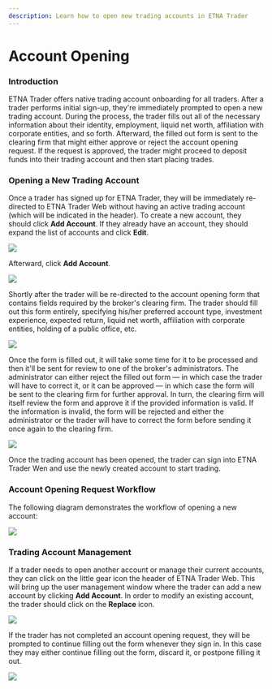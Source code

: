 ```yaml
---
description: Learn how to open new trading accounts in ETNA Trader
---
```


# Account Opening

### Introduction

ETNA Trader offers native trading account onboarding for all traders. After a trader performs initial sign-up, they're immediately prompted to open a new trading account. During the process, the trader fills out all of the necessary information about their identity, employment, liquid net worth, affiliation with corporate entities, and so forth. Afterward, the filled out form is sent to the clearing firm that might either approve or reject the account opening request. If the request is approved, the trader might proceed to deposit funds into their trading account and then start placing trades.

### Opening a New Trading Account

Once a trader has signed up for ETNA Trader, they will be immediately re-directed to ETNA Trader Web without having an active trading account \(which will be indicated in the header\). To create a new account, they should click **Add Account**. If they already have an account, they should expand the list of accounts and click **Edit**.

![](../../../../.gitbook/assets/screenshot-2020-03-04-at-15.43.21.png)

Afterward, click **Add Account**.

![](../../../../.gitbook/assets/screenshot-2020-03-04-at-15.46.16.png)

Shortly after the trader will be re-directed to the account opening form that contains fields required by the broker's clearing firm. The trader should fill out this form entirely, specifying his/her preferred account type, investment experience, expected return, liquid net worth, affiliation with corporate entities, holding of a public office, etc.

![](../../../../.gitbook/assets/screenshot-2019-10-16-at-20.07.04.png)

Once the form is filled out, it will take some time for it to be processed and then it'll be sent for review to one of the broker's administrators. The administrator can either reject the filled out form — in which case the trader will have to correct it, or it can be approved — in which case the form will be sent to the clearing firm for further approval. In turn, the clearing firm will itself review the form and approve it if the provided information is valid. If the information is invalid, the form will be rejected and either the administrator or the trader will have to correct the form before sending it once again to the clearing firm.

![](../../../../.gitbook/assets/screenshot-2019-10-17-at-16.05.20.png)

Once the trading account has been opened, the trader can sign into ETNA Trader Wen and use the newly created account to start trading.

### Account Opening Request Workflow

The following diagram demonstrates the workflow of opening a new account:

![](../../../../.gitbook/assets/screenshot-2019-10-17-at-17.27.01.png)

### Trading Account Management

If a trader needs to open another account or manage their current accounts, they can click on the little gear icon the header of ETNA Trader Web. This will bring up the user management window where the trader can add a new account by clicking **Add Account**. In order to modify an existing account, the trader should click on the **Replace** icon.

![](../../../../.gitbook/assets/screenshot-2020-03-04-at-15.58.04.png)

If the trader has not completed an account opening request, they will be prompted to continue filling out the form whenever they sign in. In this case they may either continue filling out the form, discard it, or postpone filling it out.

![](../../../../.gitbook/assets/screenshot-2020-03-04-at-16.48.32.png)

